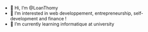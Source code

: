 - 👋 Hi, I’m @LoanThomy
- 👀 I’m interested in web developpement, entrepreneurship, self-development and finance !
- 🌱 I’m currently learning informatique at university
<!-- 💞️ I’m looking to collaborate on ...>
- 📫 loan.thomy@gmail.com
